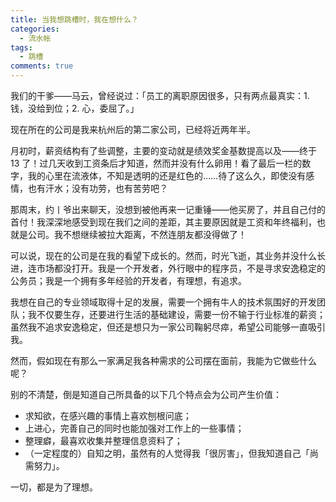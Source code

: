 ```yaml
---
title: 当我想跳槽时，我在想什么？
categories:
  - 流水帐
tags:
  - 跳槽
comments: true
---
```

我们的干爹——马云，曾经说过：「员工的离职原因很多，只有两点最真实：1. 钱，没给到位；2. 心，委屈了。」

现在所在的公司是我来杭州后的第二家公司，已经将近两年半。

月初时，薪资结构有了些调整，主要的变动就是绩效奖金基数提高以及——终于 13 了！过几天收到工资条后才知道，然而并没有什么卵用！看了最后一栏的数字，我的心里在流液体，不知是透明的还是红色的……待了这么久，即使没有感情，也有汗水；没有功劳，也有苦劳吧？

那周末，约丨爷出来聊天，没想到被他再来一记重锤——他买房了，并且自己付的首付！我深深地感受到现在我们之间的差距，其主要原因就是工资和年终福利，也就是公司。我不想继续被拉大距离，不然连朋友都没得做了！

可以说，现在的公司是在我的看望下成长的。然而，时光飞逝，其业务并没什么长进，连市场都没打开。我是一个开发者，外行眼中的程序员，不是寻求安逸稳定的公务员；我是一个拥有多年经验的开发者，有理想，有追求。

我想在自己的专业领域取得十足的发展，需要一个拥有牛人的技术氛围好的开发团队；我不仅要生存，还要进行生活的基础建设，需要一份不输于行业标准的薪资；虽然我不追求安逸稳定，但还是想只为一家公司鞠躬尽瘁，希望公司能够一直吸引我。

然而，假如现在有那么一家满足我各种需求的公司摆在面前，我能为它做些什么呢？

别的不清楚，倒是知道自己所具备的以下几个特点会为公司产生价值：

* 求知欲，在感兴趣的事情上喜欢刨根问底；
* 上进心，完善自己的同时也能加强对工作上的一些事情；
* 整理癖，最喜欢收集并整理信息资料了；
* （一定程度的）自知之明，虽然有的人觉得我「很厉害」，但我知道自己「尚需努力」。

一切，都是为了理想。
